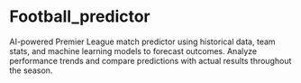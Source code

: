 # Football_predictor
AI-powered Premier League match predictor using historical data, team stats, and machine learning models to forecast outcomes. Analyze performance trends and compare predictions with actual results throughout the season.
